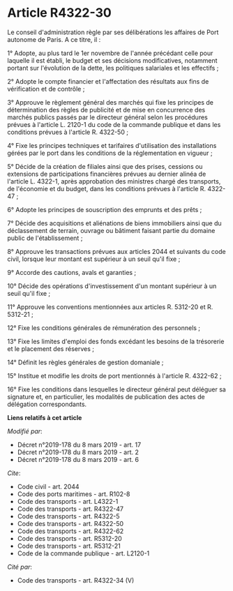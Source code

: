 # Article R4322-30

Le conseil d'administration règle par ses délibérations les affaires de Port autonome de Paris. A ce titre, il :

1° Adopte, au plus tard le 1er novembre de l'année précédant celle pour laquelle il est établi, le budget et ses décisions
modificatives, notamment portant sur l'évolution de la dette, les politiques salariales et les effectifs ;

2° Adopte le compte financier et l'affectation des résultats aux fins de vérification et de contrôle ;

3° Approuve le règlement général des marchés qui fixe les principes de détermination des règles de publicité et de mise en
concurrence des marchés publics passés par le directeur général selon les procédures prévues à l'article L. 2120-1 du code de
la commande publique et dans les conditions prévues à l'article R. 4322-50 ;

4° Fixe les principes techniques et tarifaires d'utilisation des installations gérées par le port dans les conditions de la
réglementation en vigueur ;

5° Décide de la création de filiales ainsi que des prises, cessions ou extensions de participations financières prévues au
dernier alinéa de l'article L. 4322-1, après approbation des ministres chargé des transports, de l'économie et du budget,
dans les conditions prévues à l'article R. 4322-47 ;

6° Adopte les principes de souscription des emprunts et des prêts ;

7° Décide des acquisitions et aliénations de biens immobiliers ainsi que du déclassement de terrain, ouvrage ou bâtiment
faisant partie du domaine public de l'établissement ;

8° Approuve les transactions prévues aux articles 2044 et suivants du code civil, lorsque leur montant est supérieur à un
seuil qu'il fixe ;

9° Accorde des cautions, avals et garanties ;

10° Décide des opérations d'investissement d'un montant supérieur à un seuil qu'il fixe ;

11° Approuve les conventions mentionnées aux articles R. 5312-20 et R. 5312-21 ;

12° Fixe les conditions générales de rémunération des personnels ;

13° Fixe les limites d'emploi des fonds excédant les besoins de la trésorerie et le placement des réserves ;

14° Définit les règles générales de gestion domaniale ;

15° Institue et modifie les droits de port mentionnés à l'article R. 4322-62 ;

16° Fixe les conditions dans lesquelles le directeur général peut déléguer sa signature et, en particulier, les modalités de
publication des actes de délégation correspondants.

**Liens relatifs à cet article**

_Modifié par_:

  - Décret n°2019-178 du 8 mars 2019 - art. 17
  - Décret n°2019-178 du 8 mars 2019 - art. 2
  - Décret n°2019-178 du 8 mars 2019 - art. 6

_Cite_:

  - Code civil - art. 2044
  - Code des ports maritimes - art. R102-8
  - Code des transports - art. L4322-1
  - Code des transports - art. R4322-47
  - Code des transports - art. R4322-5
  - Code des transports - art. R4322-50
  - Code des transports - art. R4322-62
  - Code des transports - art. R5312-20
  - Code des transports - art. R5312-21
  - Code de la commande publique - art. L2120-1

_Cité par_:

  - Code des transports - art. R4322-34 (V)
